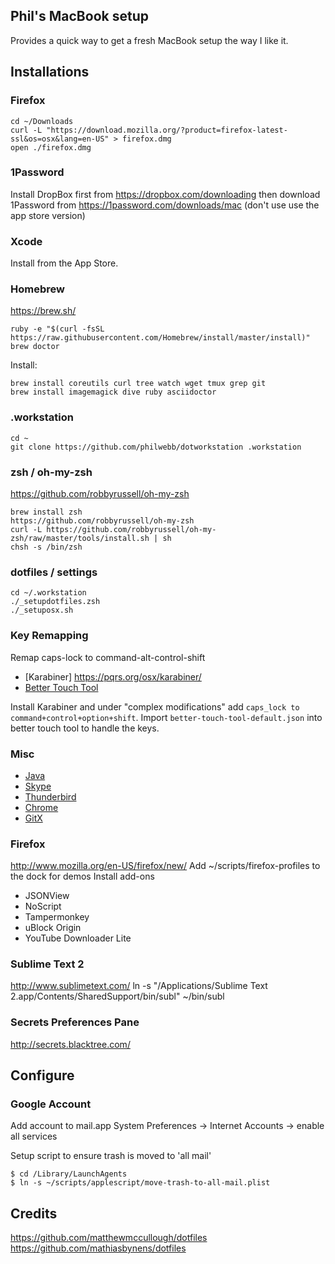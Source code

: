 ## Phil's MacBook setup

Provides a quick way to get a fresh MacBook setup the way I like it.


## Installations

### Firefox

```
cd ~/Downloads
curl -L "https://download.mozilla.org/?product=firefox-latest-ssl&os=osx&lang=en-US" > firefox.dmg
open ./firefox.dmg
```



### 1Password

Install DropBox first from https://dropbox.com/downloading then download 1Password from https://1password.com/downloads/mac (don't use use the app store version)




### Xcode

Install from the App Store.



### Homebrew

https://brew.sh/

```
ruby -e "$(curl -fsSL https://raw.githubusercontent.com/Homebrew/install/master/install)"
brew doctor
```

Install:

```
brew install coreutils curl tree watch wget tmux grep git
brew install imagemagick dive ruby asciidoctor
```



### .workstation

```
cd ~
git clone https://github.com/philwebb/dotworkstation .workstation
```



### zsh / oh-my-zsh

https://github.com/robbyrussell/oh-my-zsh

```
brew install zsh
https://github.com/robbyrussell/oh-my-zsh
curl -L https://github.com/robbyrussell/oh-my-zsh/raw/master/tools/install.sh | sh
chsh -s /bin/zsh
```



### dotfiles / settings

```
cd ~/.workstation
./_setupdotfiles.zsh
./_setuposx.sh
```



### Key Remapping
Remap caps-lock to command-alt-control-shift
* [Karabiner] https://pqrs.org/osx/karabiner/
* [Better Touch Tool](http://www.boastr.net/)

Install Karabiner and under "complex modifications" add `caps_lock to command+control+option+shift`. 
Import `better-touch-tool-default.json` into better touch tool to handle the keys.


### Misc
* [Java](http://www.oracle.com/technetwork/java/javase/downloads/)
* [Skype](http://www.skype.com/en/)
* [Thunderbird](http://www.mozilla.org/en-US/thunderbird/)
* [Chrome](https://www.google.com/intl/en/chrome/browser/)
* [GitX](http://rowanj.github.io/gitx/)




### Firefox
http://www.mozilla.org/en-US/firefox/new/
Add ~/scripts/firefox-profiles to the dock for demos
Install add-ons
- JSONView
- NoScript
- Tampermonkey
- uBlock Origin
- YouTube Downloader Lite



### Sublime Text 2
http://www.sublimetext.com/
ln -s "/Applications/Sublime Text 2.app/Contents/SharedSupport/bin/subl" ~/bin/subl

### Secrets Preferences Pane
http://secrets.blacktree.com/

## Configure

### Google Account
Add account to mail.app
System Preferences -> Internet Accounts -> enable all services

Setup script to ensure trash is moved to 'all mail'

```
$ cd /Library/LaunchAgents
$ ln -s ~/scripts/applescript/move-trash-to-all-mail.plist
```

## Credits

https://github.com/matthewmccullough/dotfiles
https://github.com/mathiasbynens/dotfiles

